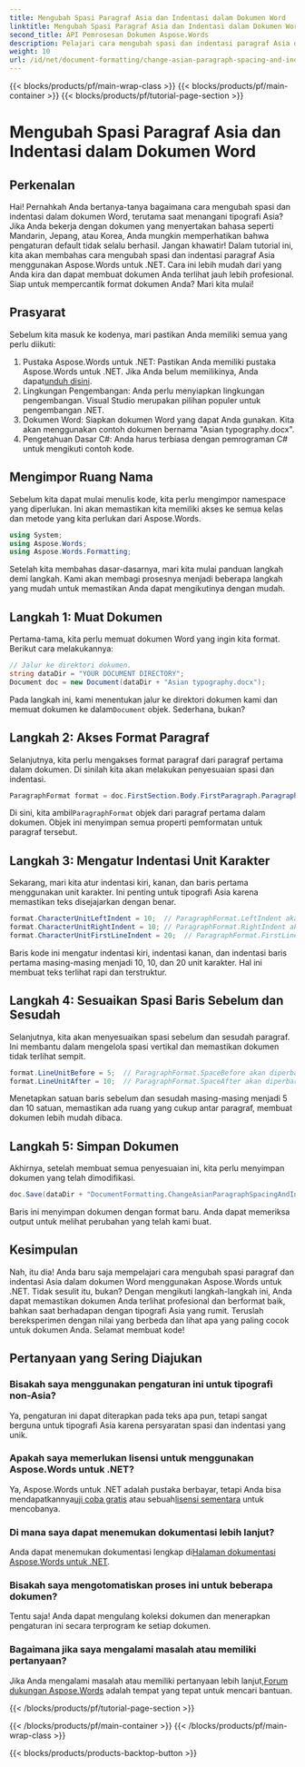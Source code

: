 ```yaml
---
title: Mengubah Spasi Paragraf Asia dan Indentasi dalam Dokumen Word
linktitle: Mengubah Spasi Paragraf Asia dan Indentasi dalam Dokumen Word
second_title: API Pemrosesan Dokumen Aspose.Words
description: Pelajari cara mengubah spasi dan indentasi paragraf Asia dalam dokumen Word menggunakan Aspose.Words untuk .NET dengan panduan langkah demi langkah yang komprehensif ini.
weight: 10
url: /id/net/document-formatting/change-asian-paragraph-spacing-and-indents/
---
```


{{< blocks/products/pf/main-wrap-class >}}
{{< blocks/products/pf/main-container >}}
{{< blocks/products/pf/tutorial-page-section >}}

# Mengubah Spasi Paragraf Asia dan Indentasi dalam Dokumen Word

## Perkenalan

Hai! Pernahkah Anda bertanya-tanya bagaimana cara mengubah spasi dan indentasi dalam dokumen Word, terutama saat menangani tipografi Asia? Jika Anda bekerja dengan dokumen yang menyertakan bahasa seperti Mandarin, Jepang, atau Korea, Anda mungkin memperhatikan bahwa pengaturan default tidak selalu berhasil. Jangan khawatir! Dalam tutorial ini, kita akan membahas cara mengubah spasi dan indentasi paragraf Asia menggunakan Aspose.Words untuk .NET. Cara ini lebih mudah dari yang Anda kira dan dapat membuat dokumen Anda terlihat jauh lebih profesional. Siap untuk mempercantik format dokumen Anda? Mari kita mulai!

## Prasyarat

Sebelum kita masuk ke kodenya, mari pastikan Anda memiliki semua yang perlu diikuti:

1.  Pustaka Aspose.Words untuk .NET: Pastikan Anda memiliki pustaka Aspose.Words untuk .NET. Jika Anda belum memilikinya, Anda dapat[unduh disini](https://releases.aspose.com/words/net/).
2. Lingkungan Pengembangan: Anda perlu menyiapkan lingkungan pengembangan. Visual Studio merupakan pilihan populer untuk pengembangan .NET.
3. Dokumen Word: Siapkan dokumen Word yang dapat Anda gunakan. Kita akan menggunakan contoh dokumen bernama "Asian typography.docx".
4. Pengetahuan Dasar C#: Anda harus terbiasa dengan pemrograman C# untuk mengikuti contoh kode.

## Mengimpor Ruang Nama

Sebelum kita dapat mulai menulis kode, kita perlu mengimpor namespace yang diperlukan. Ini akan memastikan kita memiliki akses ke semua kelas dan metode yang kita perlukan dari Aspose.Words.

```csharp
using System;
using Aspose.Words;
using Aspose.Words.Formatting;
```

Setelah kita membahas dasar-dasarnya, mari kita mulai panduan langkah demi langkah. Kami akan membagi prosesnya menjadi beberapa langkah yang mudah untuk memastikan Anda dapat mengikutinya dengan mudah.

## Langkah 1: Muat Dokumen

Pertama-tama, kita perlu memuat dokumen Word yang ingin kita format. Berikut cara melakukannya:

```csharp
// Jalur ke direktori dokumen.
string dataDir = "YOUR DOCUMENT DIRECTORY";
Document doc = new Document(dataDir + "Asian typography.docx");
```

 Pada langkah ini, kami menentukan jalur ke direktori dokumen kami dan memuat dokumen ke dalam`Document` objek. Sederhana, bukan?

## Langkah 2: Akses Format Paragraf

Selanjutnya, kita perlu mengakses format paragraf dari paragraf pertama dalam dokumen. Di sinilah kita akan melakukan penyesuaian spasi dan indentasi.

```csharp
ParagraphFormat format = doc.FirstSection.Body.FirstParagraph.ParagraphFormat;
```

 Di sini, kita ambil`ParagraphFormat` objek dari paragraf pertama dalam dokumen. Objek ini menyimpan semua properti pemformatan untuk paragraf tersebut.

## Langkah 3: Mengatur Indentasi Unit Karakter

Sekarang, mari kita atur indentasi kiri, kanan, dan baris pertama menggunakan unit karakter. Ini penting untuk tipografi Asia karena memastikan teks disejajarkan dengan benar.

```csharp
format.CharacterUnitLeftIndent = 10;  // ParagraphFormat.LeftIndent akan diperbarui
format.CharacterUnitRightIndent = 10; // ParagraphFormat.RightIndent akan diperbarui
format.CharacterUnitFirstLineIndent = 20;  // ParagraphFormat.FirstLineIndent akan diperbarui
```

Baris kode ini mengatur indentasi kiri, indentasi kanan, dan indentasi baris pertama masing-masing menjadi 10, 10, dan 20 unit karakter. Hal ini membuat teks terlihat rapi dan terstruktur.

## Langkah 4: Sesuaikan Spasi Baris Sebelum dan Sesudah

Selanjutnya, kita akan menyesuaikan spasi sebelum dan sesudah paragraf. Ini membantu dalam mengelola spasi vertikal dan memastikan dokumen tidak terlihat sempit.

```csharp
format.LineUnitBefore = 5;  // ParagraphFormat.SpaceBefore akan diperbarui
format.LineUnitAfter = 10;  // ParagraphFormat.SpaceAfter akan diperbarui
```

Menetapkan satuan baris sebelum dan sesudah masing-masing menjadi 5 dan 10 satuan, memastikan ada ruang yang cukup antar paragraf, membuat dokumen lebih mudah dibaca.

## Langkah 5: Simpan Dokumen

Akhirnya, setelah membuat semua penyesuaian ini, kita perlu menyimpan dokumen yang telah dimodifikasi.

```csharp
doc.Save(dataDir + "DocumentFormatting.ChangeAsianParagraphSpacingAndIndents.doc");
```

Baris ini menyimpan dokumen dengan format baru. Anda dapat memeriksa output untuk melihat perubahan yang telah kami buat.

## Kesimpulan

Nah, itu dia! Anda baru saja mempelajari cara mengubah spasi paragraf dan indentasi Asia dalam dokumen Word menggunakan Aspose.Words untuk .NET. Tidak sesulit itu, bukan? Dengan mengikuti langkah-langkah ini, Anda dapat memastikan dokumen Anda terlihat profesional dan berformat baik, bahkan saat berhadapan dengan tipografi Asia yang rumit. Teruslah bereksperimen dengan nilai yang berbeda dan lihat apa yang paling cocok untuk dokumen Anda. Selamat membuat kode!

## Pertanyaan yang Sering Diajukan

### Bisakah saya menggunakan pengaturan ini untuk tipografi non-Asia?
Ya, pengaturan ini dapat diterapkan pada teks apa pun, tetapi sangat berguna untuk tipografi Asia karena persyaratan spasi dan indentasi yang unik.

### Apakah saya memerlukan lisensi untuk menggunakan Aspose.Words untuk .NET?
 Ya, Aspose.Words untuk .NET adalah pustaka berbayar, tetapi Anda bisa mendapatkannya[uji coba gratis](https://releases.aspose.com/) atau sebuah[lisensi sementara](https://purchase.aspose.com/temporary-license/) untuk mencobanya.

### Di mana saya dapat menemukan dokumentasi lebih lanjut?
 Anda dapat menemukan dokumentasi lengkap di[Halaman dokumentasi Aspose.Words untuk .NET](https://reference.aspose.com/words/net/).

### Bisakah saya mengotomatiskan proses ini untuk beberapa dokumen?
Tentu saja! Anda dapat mengulang koleksi dokumen dan menerapkan pengaturan ini secara terprogram ke setiap dokumen.

### Bagaimana jika saya mengalami masalah atau memiliki pertanyaan?
 Jika Anda mengalami masalah atau memiliki pertanyaan lebih lanjut,[Forum dukungan Aspose.Words](https://forum.aspose.com/c/words/8) adalah tempat yang tepat untuk mencari bantuan.

{{< /blocks/products/pf/tutorial-page-section >}}

{{< /blocks/products/pf/main-container >}}
{{< /blocks/products/pf/main-wrap-class >}}

{{< blocks/products/products-backtop-button >}}
